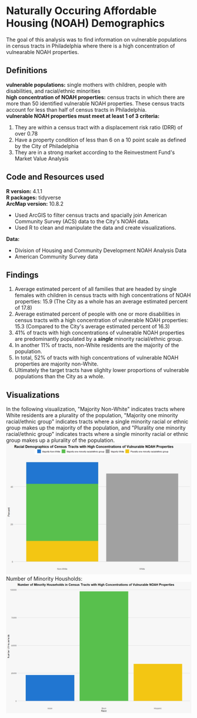 # Naturally Occuring Affordable Housing (NOAH) Demographics

The goal of this analysis was to find information on vulnerable populations in census tracts in Philadelphia where there is a high concentration of vulnearable NOAH properties.  

## Definitions
**vulnerable populations:** single mothers with children, people with disabilities, and racial/ethnic minorities  
**high concentration of NOAH properties:** census tracts in which there are more than 50 identified vulnerable NOAH properties. These census tracts account for less than half of census tracts in Philadelphia.  
**vulnerable NOAH properties must meet at least 1 of 3 criteria:**
1. They are within a census tract with a displacement risk ratio (DRR) of over 0.78
2. Have a property condition of less than 6 on a 10 point scale as defined by the City of Philadelphia
3. They are in a strong market according to the Reinvestment Fund's Market Value Analysis

## Code and Resources used
**R version:** 4.1.1  
**R packages:** tidyverse  
**ArcMap version:** 10.8.2 
- Used ArcGIS to filter census tracts and spacially join American Community Survey (ACS) data to the City's NOAH data.  
- Used R to clean and manipulate the data and create visualizations.  
 
**Data:**  
- Division of Housing and Community Development NOAH Analysis Data
- American Community Survey data

## Findings
1. Average estimated percent of all families that are headed by single females with children in census tracts with high concentrations of NOAH properties: 15.9 (The City as a whole has an average estimated percent of 17.8)
2. Average estimated percent of people with one or more disabilities in census tracts with a high concentration of vulnerable NOAH properties: 15.3 (Compared to the City's average estimated percent of 16.3) 
3. 41% of tracts with high concentrations of vulnerable NOAH properties are predominantly populated by a ***single*** minority racial/ethnic group.
4. In another 11% of tracts, non-White residents are the majority of the population. 
5. In total, 52% of tracts with high concentrations of vulnerable NOAH properties are majority non-White.  
6. Ultimately the target tracts have slighlty lower proportions of vulnerable populations than the City as a whole.  

## Visualizations 
In the following visualization, "Majority Non-White" indicates tracts where White residents are a plurality of the population, "Majority one minority racial/ethnic group" indicates tracts where a single minority racial or ethnic group makes up the majority of the population, and "Plurality one minority racial/ethnic group" indicates tracts where a single minority racial or ethnic group makes up a plurality of the population.  
![alt text](https://github.com/sfinnexe/NOAH_demographics/blob/main/Racial%20Demographics%20OTF%20NOAH.jpeg)  
Number of Minority Housholds:  
![alt text](https://github.com/sfinnexe/NOAH_demographics/blob/main/Minority%20Households%20NOAH%20OTF.jpeg) 
